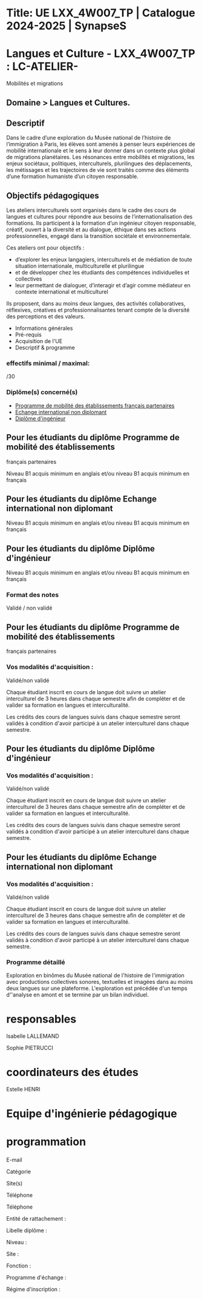 # Title: UE LXX_4W007_TP | Catalogue 2024-2025 | SynapseS

#  [ ](/catalogue/2024-2025) Langues et Culture \- LXX_4W007_TP : LC-ATELIER-
Mobilités et migrations

## Domaine > Langues et Cultures.

## Descriptif

Dans le cadre d’une exploration du Musée national de l’histoire de
l’immigration à Paris, les élèves sont amenés à penser leurs expériences de
mobilité internationale et le sens à leur donner dans un contexte plus global
de migrations planétaires. Les résonances entre mobilités et migrations, les
enjeux sociétaux, politiques, interculturels, plurilingues des déplacements,
les métissages et les trajectoires de vie sont traités comme des éléments
d’une formation humaniste d’un citoyen responsable.

## Objectifs pédagogiques

Les ateliers interculturels sont organisés dans le cadre des cours de langues
et cultures pour répondre aux besoins de l’internationalisation des
formations. Ils participent à la formation d’un ingénieur citoyen responsable,
créatif, ouvert à la diversité et au dialogue, éthique dans ses actions
professionnelles, engagé dans la transition sociétale et environnementale.

Ces ateliers ont pour objectifs :

  * d’explorer les enjeux langagiers, interculturels et de médiation de toute situation internationale, multiculturelle et plurilingue
  * et de développer chez les étudiants des compétences individuelles et collectives
  * leur permettant de dialoguer, d’interagir et d’agir comme médiateur en contexte international et multiculturel

Ils proposent, dans au moins deux langues, des activités collaboratives,
réflexives, créatives et professionnalisantes tenant compte de la diversité
des perceptions et des valeurs.

  * Informations générales
  * Pré-requis
  * Acquisition de l'UE
  * Descriptif & programme

### effectifs minimal / maximal:

/30

### Diplôme(s) concerné(s)

  * [Programme de mobilité des établissements français partenaires](/catalogue/2024-2025/diplome/2063/PEF-programme-de-mobilite-des-etablissements-francais-partenaires)
  * [Echange international non diplomant](/catalogue/2024-2025/diplome/1/PEI-echange-international-non-diplomant)
  * [Diplôme d'ingénieur](/catalogue/2024-2025/diplome/4/ING-diplome-d-ingenieur)

## Pour les étudiants du diplôme Programme de mobilité des établissements
français partenaires

Niveau B1 acquis minimum en anglais et/ou niveau B1 acquis minimum en français

## Pour les étudiants du diplôme Echange international non diplomant

Niveau B1 acquis minimum en anglais et/ou niveau B1 acquis minimum en français

## Pour les étudiants du diplôme Diplôme d'ingénieur

Niveau B1 acquis minimum en anglais et/ou niveau B1 acquis minimum en français

### Format des notes

Validé / non validé

## Pour les étudiants du diplôme Programme de mobilité des établissements
français partenaires

### Vos modalités d'acquisition :

Validé/non validé

Chaque étudiant inscrit en cours de langue doit suivre un atelier
interculturel de 3 heures dans chaque semestre afin de compléter et de valider
sa formation en langues et interculturalité.

Les crédits des cours de langues suivis dans chaque semestre seront validés à
condition d'avoir participé à un atelier interculturel dans chaque semestre.

## Pour les étudiants du diplôme Diplôme d'ingénieur

### Vos modalités d'acquisition :

Validé/non validé

Chaque étudiant inscrit en cours de langue doit suivre un atelier
interculturel de 3 heures dans chaque semestre afin de compléter et de valider
sa formation en langues et interculturalité.

Les crédits des cours de langues suivis dans chaque semestre seront validés à
condition d'avoir participé à un atelier interculturel dans chaque semestre.

## Pour les étudiants du diplôme Echange international non diplomant

### Vos modalités d'acquisition :

Validé/non validé

Chaque étudiant inscrit en cours de langue doit suivre un atelier
interculturel de 3 heures dans chaque semestre afin de compléter et de valider
sa formation en langues et interculturalité.

Les crédits des cours de langues suivis dans chaque semestre seront validés à
condition d'avoir participé à un atelier interculturel dans chaque semestre.

### Programme détaillé

Exploration en binômes du Musée national de l'histoire de l'immigration avec
productions collectives sonores, textuelles et imagées dans au moins deux
langues sur une plateforme. L'exploration est précédée d'un temps d''analyse
en amont et se termine par un bilan individuel.

# responsables

Isabelle LALLEMAND

Sophie PIETRUCCI

# coordinateurs des études

Estelle HENRI

# Equipe d'ingénierie pédagogique

# programmation

###

E-mail

Catégorie

Site(s)

Téléphone

Téléphone

Entité de rattachement :

Libelle diplôme :

Niveau :

Site :

Fonction :

Programme d'échange :

Régime d'inscription :

